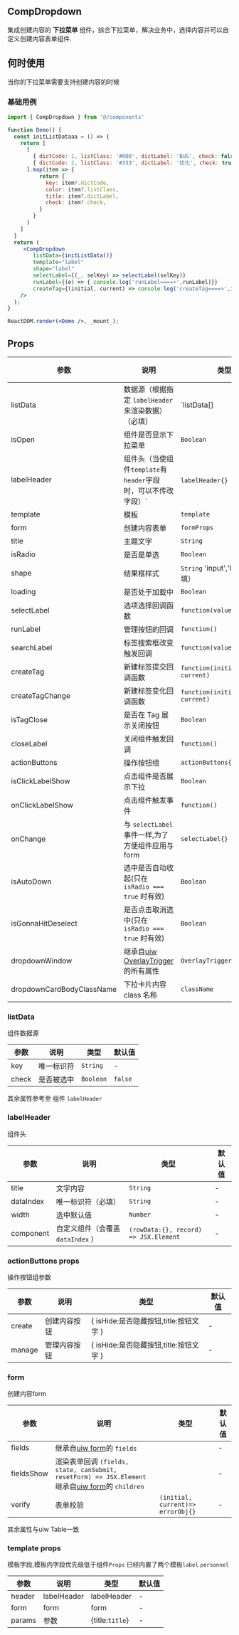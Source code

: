 ## CompDropdown

集成创建内容的 __下拉菜单__ 组件，综合下拉菜单，解决业务中，选择内容并可以自定义创建内容表单组件.

## 何时使用

当你的下拉菜单需要支持创建内容的时候

### 基础用例

```jsx
import { CompDropdown } from '@/components'

function Demo() {
  const initListDataaa = () => {
    return [
      [
        { dictCode: 1, listClass: '#000', dictLabel: 'BUG', check: false },
        { dictCode: 2, listClass: '#333', dictLabel: '优化', check: true },
      ].map(item => {
          return {
            key: item?.dictCode,
            color: item?.listClass,
            title: item?.dictLabel,
            check: item?.check,
          }
        }
      )
    ]
  }
  return (
     <CompDropdown
        listData={initListData()}
        template="label"
        shape="label"
        selectLabel={(_, selKey) => selectLabel(selKey)}
        runLabel={(e) => { console.log('runLabel====>',runLabel)}}
        createTag={(initial, current) => console.log('createTag====>',initial, current)}
    />
  );
}

ReactDOM.render(<Demo />, _mount_);

```

## Props

| 参数           | 说明                    | 类型                          | 默认值 |
| -------------- | -------------------------------- | ----------------------------------------------- | ------ |
| listData        | 数据源（根据指定 `labelHeader` 来渲染数据）（必填）      | `listData[]      | `[]`     |
| isOpen | 组件是否显示下拉菜单 | `Boolean`     | `false`
| labelHeader   | 组件头（当使组件`template`有`header`字段时，可以不传改字段）` | `labelHeader{}`（必填）     | - |
| template  | 模板         |   `template`        |  -     |
| form      | 创建内容表单   | `formProps`        |  -     |
| title     | 主题文字       | `String`  | -    |
| isRadio   | 是否是单选     | `Boolean`     | `false`    |
| shape     | 结果框样式     | `String` 'input','label'（必填）      |    -   |
| loading| 是否处于加载中    | `Boolean`  | `false`   |
| selectLabel    | 选项选择回调函数  | `function(value,result[])`    | -  |
| runLabel       | 管理按钮的回调  | `function()`    | -  |
| searchLabel    | 标签搜索框改变触发回调  | `function(value,result[])`    | -  |
| createTag      | 新建标签提交回调函数  | `function(initial, current)`    | -  |
| createTagChange | 新建标签变化回调函数  | `function(initial, current)`    | -  |
| isTagClose     | 是否在 Tag 展示关闭按钮  | `Boolean`    | `false`  |
| closeLabel     | 关闭组件触发回调  | `function()`    | - |
| actionButtons  | 操作按钮组  | `actionButtons{}`    | - |
| isClickLabelShow  | 点击组件是否展示下拉  | `Boolean`     | - |
| onClickLabelShow  | 点击组件触发事件  | `function()`    | - |
| onChange  | 与 `selectLabel` 事件一样,为了方便组件应用与form  | `selectLabel{}`    | - |
| isAutoDown  | 选中是否自动收起(只在 `isRadio === true` 时有效)  | `Boolean`    | `true` |
| isGonnaHitDeselect  | 是否点击取消选中(只在 `isRadio === true` 时有效)  | `Boolean`    | `true` |
| dropdownWindow  | 继承自[uiw OverlayTrigger](https://uiwjs.github.io/#/components/overlay-trigger)的所有属性 | `OverlayTrigger Props`    | `{}` |
| dropdownCardBodyClassName  | 下拉卡片内容 class 名称  | `className`    | true |


### listData

组件数据源

| 参数            | 说明                                     | 类型     | 默认值 |
| -------------- | ---------------------------------------- | -------- | ------ |
| key            | 唯一标识符          | `String`       |    -    |
| check          | 是否被选中          | `Boolean`    | `false` |

其余属性参考至 组件 `labelHeader`

### labelHeader

组件头

| 参数            | 说明                                     | 类型     | 默认值 |
| --------------- | ---------------------------------------- | -------- | ------ |
| title        | 文字内容                               |   `String` | -  | checkbox |
| dataIndex    | 唯一标识符（必填） | `String`   | -     |
| width | 选中默认值              | `Number`   |  -  |
| component | 自定义组件（会覆盖 `dataIndex` ）  |  `(rowData:{}, record) => JSX.Element`   | -      |

### actionButtons props

操作按钮组参数

| 参数 | 说明    | 类型             | 默认值 |
| ---- | ------- | ---------------- | ------ |
| create | 创建内容按钮 | { isHide:是否隐藏按钮,title:按钮文字 } | -   |
| manage | 管理内容按钮 | { isHide:是否隐藏按钮,title:按钮文字 } | -  |

### form
创建内容form

| 参数 | 说明    | 类型             | 默认值 |
| ---- | ------- | ---------------- | ------ |
| fields     | 继承自[uiw form](https://uiwjs.github.io/#/components/form)的  `fields`   |  | -   |
| fieldsShow | 渲染表单回调 `(fields, state, canSubmit, resetForm) => JSX.Element `  继承自[uiw form](https://uiwjs.github.io/#/components/form)的  `children`|  | -      |
| verify     | 表单校验 | `(initial, current)=> errorObj{}` | -  |

其余属性与uiw Table一致

### template props

模板字段,模板内字段优先级低于组件`Props`
已经内置了两个模板`label` `personnel`

| 参数 | 说明    | 类型             | 默认值 |
| ---- | ------- | ---------------- | ------ |
| header   | labelHeader | labelHeader | -   |
| form | form | form | -  |
| params | 参数 | {title:`title`} | -  |